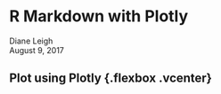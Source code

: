 # R Markdown with Plotly
Diane Leigh  
August 9, 2017  





## Plot using Plotly {.flexbox .vcenter}

<!--html_preserve--><div id="38cc2cab19fa" style="width:720px;height:432px;" class="plotly html-widget"></div>
<script type="application/json" data-for="38cc2cab19fa">{"x":{"visdat":{"38cc50937e3c":["function () ","plotlyVisDat"]},"cur_data":"38cc50937e3c","attrs":{"38cc50937e3c":{"x":{},"y":{},"z":{},"mode":"markers","color":{},"alpha":1,"sizes":[10,100],"type":"scatter3d"}},"layout":{"margin":{"b":40,"l":60,"t":25,"r":10},"xaxis":{"domain":[0,1],"title":"AXIS TITLE","showticklabels":true},"yaxis":{"domain":[0,1],"title":"AXIS TITLE","showticklabels":true},"scene":{"xaxis":{"title":"High_Cloud_Cover"},"yaxis":{"title":"Mid_Cloud_Cover"},"zaxis":{"title":"Low_Cloud_Cover"}},"hovermode":"closest","showlegend":false,"legend":{"y":0.5,"yanchor":"top"}},"source":"A","config":{"modeBarButtonsToAdd":[{"name":"Collaborate","icon":{"width":1000,"ascent":500,"descent":-50,"path":"M487 375c7-10 9-23 5-36l-79-259c-3-12-11-23-22-31-11-8-22-12-35-12l-263 0c-15 0-29 5-43 15-13 10-23 23-28 37-5 13-5 25-1 37 0 0 0 3 1 7 1 5 1 8 1 11 0 2 0 4-1 6 0 3-1 5-1 6 1 2 2 4 3 6 1 2 2 4 4 6 2 3 4 5 5 7 5 7 9 16 13 26 4 10 7 19 9 26 0 2 0 5 0 9-1 4-1 6 0 8 0 2 2 5 4 8 3 3 5 5 5 7 4 6 8 15 12 26 4 11 7 19 7 26 1 1 0 4 0 9-1 4-1 7 0 8 1 2 3 5 6 8 4 4 6 6 6 7 4 5 8 13 13 24 4 11 7 20 7 28 1 1 0 4 0 7-1 3-1 6-1 7 0 2 1 4 3 6 1 1 3 4 5 6 2 3 3 5 5 6 1 2 3 5 4 9 2 3 3 7 5 10 1 3 2 6 4 10 2 4 4 7 6 9 2 3 4 5 7 7 3 2 7 3 11 3 3 0 8 0 13-1l0-1c7 2 12 2 14 2l218 0c14 0 25-5 32-16 8-10 10-23 6-37l-79-259c-7-22-13-37-20-43-7-7-19-10-37-10l-248 0c-5 0-9-2-11-5-2-3-2-7 0-12 4-13 18-20 41-20l264 0c5 0 10 2 16 5 5 3 8 6 10 11l85 282c2 5 2 10 2 17 7-3 13-7 17-13z m-304 0c-1-3-1-5 0-7 1-1 3-2 6-2l174 0c2 0 4 1 7 2 2 2 4 4 5 7l6 18c0 3 0 5-1 7-1 1-3 2-6 2l-173 0c-3 0-5-1-8-2-2-2-4-4-4-7z m-24-73c-1-3-1-5 0-7 2-2 3-2 6-2l174 0c2 0 5 0 7 2 3 2 4 4 5 7l6 18c1 2 0 5-1 6-1 2-3 3-5 3l-174 0c-3 0-5-1-7-3-3-1-4-4-5-6z"},"click":"function(gd) { \n        // is this being viewed in RStudio?\n        if (location.search == '?viewer_pane=1') {\n          alert('To learn about plotly for collaboration, visit:\\n https://cpsievert.github.io/plotly_book/plot-ly-for-collaboration.html');\n        } else {\n          window.open('https://cpsievert.github.io/plotly_book/plot-ly-for-collaboration.html', '_blank');\n        }\n      }"}],"cloud":false},"data":[{"x":[15,14,14,10.5,4,2,5.5,15,19.5,30,37.5,35,7.5,0.5,0,0,0,0,0,0,0,0,0,0,20.5,14,14,23.5,14.5,7,8,15,19,30,38,35.5,11,0.5,0,0,0,0,0,0,0,0,0,0,20.5,24.5,26.5,23.5,25,16,11.5,15,18.5,27.5,39.5,38.5,12,0.5,0,0,0,0,0,0,0,0,0,0.5,20,16,15,21.5,25,28.5,25.5,18,22,25,43,37,10.5,1.5,0,0,0,0,0,0,0,0,0,1.5,13.5,8,10,14,15.5,28.5,25.5,24.5,25.5,27.5,39,43,14,2,0,0,0,0,0,0,0,0,0.5,1,6.5,2,3,7.5,11,13,15,29.5,26.5,28.5,35,39,17.5,2,0,0,0,0,0,0,0,0,0.5,0.5,2.5,1,3,5.5,10.5,13.5,19,25.5,29,27,24,24.5,17,2.5,0,0,0,0,0,0,0.5,0,0,0,2.5,1,5,6,9,10.5,14.5,27,28,25,23.5,23,18,2.5,0,0,0,0,0,0,0,0,0,0,2,2,5,10,8.5,10,12,22,34.5,27.5,29,22,15,3,0,0,0,0,0,0,0,0,0,0,6,3,6.5,12,11.5,12,17.5,32,37,31,25,28.5,20,5,0.5,0,0,0,0,0,0,0,0,0,9,6,10.5,12,8.5,8,17.5,27,37,30.5,27,28.5,27.5,8,1,0,0,0,0,0.5,0,0,0.5,0,13,10,11,13.5,9,9,16,16,24,30.5,39.5,34.5,35,11.5,1.5,1,1,0.5,0,0,0.5,0,0,0.5,14,13,12.5,12,9,13.5,15.5,19.5,27.5,29.5,38.5,41.5,39.5,15,2,2,2,1,0,0.5,0.5,0,0.5,0.5,14,13,11,11.5,18.5,14.5,20,14.5,15,14.5,22,44.5,43,20.5,6,3.5,4,2.5,1,1.5,0.5,0.5,1,0.5,15.5,14,14,11.5,14.5,16.5,20,14.5,10,6,10.5,40,46,32,14,15,13.5,7.5,3.5,4.5,1,0.5,1,1,21,18.5,14,16.5,15,13,17,12,6.5,3.5,13.5,34.5,41,18.5,17.5,16.5,15.5,11.5,9.5,8.5,3.5,0.5,1.5,1.5,21.5,17.5,19,19,14,13,8,13.5,3.5,1,11,35,27.5,18,21.5,18.5,17,15,13,8.5,6.5,1.5,1,1,17,17,16.5,19.5,18,11,7,13,5,2,11,29.5,23,24,22,19.5,17.5,18.5,14,9,10.5,6,3,1.5,17,12,14,19.5,15,10.5,9.5,9.5,5,3,8,21.5,33,29,24.5,20,17,16.5,13.5,8,6,8.5,8,5.5,13,12,10.5,15,9.5,9,8,9.5,3.5,4.5,7,20,29,29,23.5,20,17.5,15.5,15.5,8.5,4.5,6,8,9,6.5,5.5,7.5,6.5,6.5,7,7,5,6,11,18.5,25.5,21.5,19,18.5,14.5,14.5,14,9.5,4.5,7.5,6,6,8,7,6.5,6,4.5,5.5,6.5,7.5,7.5,6.5,9,20,21.5,14.5,18,16,13,14.5,11,6.5,6,7.5,6,7,9,9.5,6.5,5.5,4.5,5,7,8.5,6.5,7,9,13,18,12.5,11.5,11.5,12,12.5,9,6.5,4,7.5,7,10.5,9,11,8,6.5,3.5,5,6.5,8,8.5,7,9.5,10.5,8.5,8.5,7,7.5,9,9.5,7.5,4,2.5,6,7.5,12.5],"y":[22,24,23.5,20.5,18.5,23.5,28.5,25.5,25,19.5,19,21.5,47,56,42.5,28,33.5,38.5,38,29,36.5,41,40.5,48,13,24,23.5,15.5,22,18.5,24,25.5,24.5,22.5,21,23,45,60,43,29.5,33.5,41,40,34,39,43.5,40.5,45.5,13,15.5,15.5,15.5,11,18.5,25.5,24,23,22.5,19.5,21.5,44.5,59.5,41,25.5,37,43.5,49.5,43.5,42.5,43.5,43,47,11.5,16,17.5,11,11,9,16.5,23,21,22,17.5,21.5,45,59,46.5,28,36.5,48,59,46.5,47,46,48.5,48.5,15.5,13.5,18.5,18.5,14.5,9,7.5,14,19,21,21.5,19.5,44,60,48,29.5,40.5,53.5,64.5,54,48.5,46,45,49,16,15.5,17,18,17.5,13,12,8.5,17,22.5,22.5,23,41,59,48,27.5,45.5,56.5,69,58.5,53,48,43.5,47,13,11.5,15,18,17.5,16,13,8.5,10,25,27.5,29,44,55,50.5,26.5,46,64.5,74.5,62,55.5,50,49,49.5,13,11.5,13.5,17.5,19,20,25.5,9.5,13,24.5,27.5,29.5,41,57,50,24,43.5,69.5,75,69,58.5,54.5,47.5,51,12.5,9,13.5,20.5,22,24.5,25.5,20.5,8,26.5,24,31,41,57.5,49,26.5,43,67,73,70,65.5,55.5,50.5,51,13.5,10.5,14.5,23.5,23,23,14.5,12.5,8.5,16,26,27,37,56.5,49,37,50.5,69.5,73,70.5,66.5,55,48.5,46.5,12,14.5,14.5,23.5,24.5,25,14.5,14,8.5,12,24.5,27,33,52,55,39,40,65.5,73,71,65,55,45.5,46.5,13,16.5,16,28.5,28,27,17,26,19,12.5,11.5,24,27,47.5,53.5,32,24.5,57,71.5,71.5,66,53,43.5,45,15.5,15,15.5,25,28,24,24.5,21.5,19.5,17,18,16.5,24,44,52,25.5,15.5,40,68,70.5,64,52,45.5,45,15.5,15,21.5,18,20.5,20,19.5,24,27.5,30.5,31.5,11,21.5,36,43.5,27.5,18.5,21.5,55.5,57,59,45.5,39.5,43.5,13.5,16,27,30,21,21,15.5,23.5,26,31.5,36,14,17.5,24.5,12,6,7,10.5,29.5,19.5,49.5,44.5,41,42.5,14,23.5,27,27,26.5,24.5,18,24,23.5,24.5,25.5,14.5,5.5,8,7,9.5,10.5,9,9,9.5,13,40,39,44.5,24,26.5,25.5,22.5,25,24.5,25.5,22.5,20.5,20,22.5,12,7.5,6.5,11,11.5,11.5,10.5,11.5,11.5,10,15.5,30,36.5,25.5,28,26,25.5,24,25,22,18,21,16.5,21.5,9.5,8.5,10.5,11,12,11.5,12,13,13,9.5,8,12.5,24.5,25.5,26,26.5,25.5,27,23.5,21,21.5,21.5,19,19,12,10.5,10.5,10.5,12.5,12.5,13.5,13,13,14,6.5,7,8.5,28.5,26,27.5,26,23,19,20,21.5,20,20.5,23,14.5,11.5,9.5,11.5,13,12,13.5,12,12.5,15.5,11,7,31,30,28.5,25,20.5,17.5,16.5,20,19.5,20.5,20,15.5,11,10.5,14.5,14,13.5,13,12.5,12.5,14,14,9,22.5,26.5,30,23,20,19.5,18,19,19.5,22.5,24.5,18.5,14,12,15.5,16,15,14,12,12,13,17,17,18.5,24.5,27,22,23,21,19.5,19,22,22.5,25.5,23.5,18.5,17.5,12.5,14,14.5,16,14.5,12.5,13,13,21,19,19.5,19.5,27,24,23.5,22.5,19,20.5,25,25.5,26.5,25.5,20,23.5,17.5,13,14,15,13.5,12,13.5,15.5,16,20,17,16.5],"z":[22.5,19,17.5,13.5,8.5,6,8.5,13.5,18.5,21,22.5,27,23,7.5,2,1,0.5,0.5,0.5,0,1.5,1,1.5,2,25,19,17.5,16.5,13,10,8,13.5,16,18,23,25.5,21.5,6.5,1.5,1,0.5,0.5,0.5,0.5,1,1,1.5,2.5,25,20.5,19.5,16.5,19.5,16,11.5,14,16,18.5,22.5,26.5,22.5,7,2.5,0.5,0,0,0.5,0.5,1.5,4,2,2.5,23.5,17,17,20,19.5,26,15,14.5,16.5,21,20.5,26,23.5,7.5,2,0,0.5,0.5,0.5,0.5,3.5,8.5,6,7,14.5,11,9.5,15.5,20,26,25,21,16.5,20.5,22,24,23.5,7,1.5,0.5,0.5,0.5,0.5,0.5,2,8.5,10,8,12.5,5.5,6,9.5,17,20.5,23,25.5,21,18.5,21.5,22,22,6.5,2.5,1.5,1,0,0,1.5,2.5,7.5,9,6,8.5,3.5,4,6,10,15,16.5,27,25,19,22,21.5,19,9,2.5,1.5,1,0,0,1,2.5,8.5,7.5,6,8.5,3.5,5,7,7.5,9.5,12,24,21.5,19,25,21,18,8.5,2,1,0,0,0.5,1.5,3.5,10,11.5,6.5,8.5,4,5,8,9,8.5,10.5,20,27,20.5,22.5,18,19.5,9.5,3,1,0,0,1.5,2,3.5,14,14,11,11,5,7,9,10,8.5,14.5,19,25.5,22.5,20.5,21.5,19,12,3.5,0.5,0,0,2,4,4.5,16,18,18.5,11,8.5,11,9,9.5,10.5,14.5,18.5,25.5,22.5,19.5,21.5,21,15,5,1.5,1,0.5,2,6.5,6.5,16,21.5,18.5,15.5,13,14,12,12.5,13,15.5,15.5,24,24,21,20.5,20.5,18,8.5,3,3,2.5,3,10.5,11.5,18,25.5,18.5,21,18,15,12.5,12.5,15.5,15,14.5,17.5,19.5,21,21.5,18.5,19.5,11,6.5,7,5.5,5,10.5,19,23.5,27,17.5,21,18,12,13.5,15,14,15,13,15,16,19,22.5,18,20.5,17,12.5,13.5,12,8.5,12.5,27.5,36.5,37,21,22.5,15.5,14.5,13.5,13,14,16,13.5,10.5,9.5,15.5,21.5,20.5,24,31,37.5,35.5,33,13.5,20,24.5,42.5,43.5,25,20.5,15,14.5,15,12.5,12,13.5,11,7.5,5,14,21,27.5,43,45,33.5,25,27,33,28.5,21.5,37,47.5,28.5,19.5,15,15,15,12,12,11.5,13,5.5,3,15,22.5,34.5,42.5,33,25,19.5,22,17,16.5,29.5,30.5,54,45,16.5,14.5,16,14,13.5,13,10.5,14,5.5,3.5,14,29.5,35,31.5,29.5,20.5,18.5,18.5,18,14,25.5,22.5,25,42.5,16.5,14.5,14,14,13,11,8.5,8,5.5,4.5,12.5,24,28.5,29,26,20,17.5,16.5,17,12.5,19,25,14.5,19.5,16.5,14.5,11.5,12,10,8,6.5,8,6,6,11,20.5,27,27.5,25,19.5,15.5,14.5,15.5,9.5,10.5,26.5,14.5,13.5,9.5,9,9.5,7.5,6.5,6,6,5,7,11,19.5,24.5,27,23.5,20,16,14,13.5,10.5,9,16.5,23.5,25.5,11,8,6,7,7.5,7,6,5.5,6.5,8.5,8.5,19,25,24.5,22.5,17,15,14,11,12.5,11,13,22.5,22,9,8.5,6,6.5,7.5,6.5,6.5,6.5,6.5,8.5,8.5,13.5,19.5,23,20.5,17,13.5,12.5,12,12.5,11.5,12,17.5,19,9,10.5,9,7.5,6,6,8,8,7.5,10.5,9.5,14,18,19.5,17,14.5,13,11.5,12.5,11,11,12,14,19.5],"mode":"markers","type":"scatter3d","marker":{"colorbar":{"title":"Temperature_F","ticklen":2},"cmin":49.1899999999999,"cmax":95.99,"colorscale":[["0","rgba(68,1,84,1)"],["0.384615384615383","rgba(46,116,142,1)"],["0.438461538461539","rgba(39,129,142,1)"],["0.473076923076924","rgba(38,137,141,1)"],["0.511538461538461","rgba(36,147,139,1)"],["0.530769230769233","rgba(34,152,138,1)"],["0.546153846153846","rgba(32,156,137,1)"],["0.600000000000002","rgba(42,168,131,1)"],["0.669230769230771","rgba(55,183,120,1)"],["0.703846153846154","rgba(77,190,111,1)"],["0.71923076923077","rgba(84,193,107,1)"],["0.738461538461538","rgba(93,197,101,1)"],["0.753846153846157","rgba(100,200,97,1)"],["0.773076923076925","rgba(107,204,91,1)"],["0.788461538461539","rgba(117,207,86,1)"],["0.803846153846155","rgba(128,209,81,1)"],["0.819230769230771","rgba(138,211,75,1)"],["0.853846153846153","rgba(160,217,62,1)"],["1","rgba(253,231,37,1)"]],"showscale":false,"color":[89.1499999999999,89.8700000000001,86.09,87.53,85.3700000000001,84.4700000000001,83.7499999999999,83.7499999999999,83.7499999999999,84.4700000000001,83.7499999999999,82.85,80.51,76.3700000000001,75.6499999999999,74.03,74.03,73.1299999999999,73.1299999999999,72.23,71.33,71.33,69.71,70.61,88.43,89.8700000000001,86.09,85.3700000000001,86.81,86.81,84.4700000000001,83.7499999999999,84.4700000000001,86.09,85.3700000000001,82.85,79.61,76.3700000000001,74.7499999999999,73.1299999999999,74.03,74.03,73.1299999999999,72.23,71.33,70.61,69.71,68.81,88.43,61.9700000000001,85.3700000000001,85.3700000000001,82.1299999999999,87.53,85.3700000000001,85.3700000000001,85.3700000000001,85.3700000000001,85.3700000000001,82.85,79.61,77.27,74.7499999999999,74.03,74.03,74.03,73.1299999999999,71.33,70.61,70.61,69.71,68.09,87.53,60.17,85.3700000000001,70.61,82.1299999999999,84.4700000000001,86.09,86.09,86.09,86.09,85.3700000000001,82.1299999999999,78.8899999999999,76.3700000000001,74.7499999999999,74.03,74.03,74.03,72.23,71.33,69.71,69.71,68.81,68.09,57.4700000000001,95.99,87.53,85.3700000000001,82.85,84.4700000000001,77.99,86.09,86.09,86.09,85.3700000000001,82.1299999999999,78.8899999999999,75.6499999999999,74.7499999999999,73.1299999999999,74.7499999999999,73.1299999999999,72.23,71.33,68.81,69.71,68.81,67.1899999999999,89.8700000000001,91.49,90.77,91.49,83.7499999999999,63.59,61.07,84.4700000000001,86.09,86.09,85.3700000000001,83.7499999999999,78.8899999999999,77.27,75.6499999999999,74.03,74.03,73.1299999999999,72.23,71.33,69.71,68.81,68.09,66.2899999999999,94.55,95.99,92.93,91.49,89.1499999999999,84.4700000000001,86.09,61.9700000000001,85.3700000000001,86.09,85.3700000000001,83.7499999999999,80.51,77.27,74.7499999999999,74.03,74.03,73.1299999999999,73.1299999999999,71.33,69.71,68.81,67.1899999999999,66.2899999999999,94.55,95.99,91.49,89.1499999999999,86.09,85.3700000000001,85.3700000000001,86.81,85.3700000000001,86.81,85.3700000000001,84.4700000000001,81.23,77.99,75.6499999999999,74.7499999999999,74.03,73.1299999999999,73.1299999999999,72.23,69.71,68.09,67.1899999999999,64.49,94.55,94.55,91.49,88.43,85.3700000000001,85.3700000000001,85.3700000000001,86.09,84.4700000000001,86.81,85.3700000000001,83.7499999999999,82.1299999999999,77.27,75.6499999999999,74.7499999999999,74.03,73.1299999999999,73.1299999999999,71.33,70.61,68.09,66.2899999999999,64.49,92.93,93.83,92.21,89.1499999999999,85.3700000000001,86.09,85.3700000000001,86.81,85.3700000000001,86.81,85.3700000000001,84.4700000000001,82.1299999999999,77.99,76.3700000000001,76.3700000000001,74.7499999999999,74.03,74.03,72.23,70.61,68.81,66.2899999999999,64.49,89.1499999999999,91.49,91.49,89.1499999999999,85.3700000000001,85.3700000000001,85.3700000000001,88.43,85.3700000000001,86.09,85.3700000000001,84.4700000000001,82.85,77.99,75.6499999999999,75.6499999999999,74.03,74.03,74.03,73.1299999999999,70.61,68.81,67.1899999999999,64.49,86.81,88.43,89.8700000000001,86.81,85.3700000000001,85.3700000000001,86.81,85.3700000000001,85.3700000000001,83.7499999999999,86.09,84.4700000000001,82.1299999999999,78.8899999999999,77.27,74.7499999999999,74.03,74.7499999999999,74.03,73.1299999999999,70.61,68.81,66.2899999999999,64.49,82.1299999999999,88.43,88.43,87.53,85.3700000000001,86.81,86.81,85.3700000000001,84.4700000000001,85.3700000000001,85.3700000000001,85.3700000000001,82.85,80.51,76.3700000000001,74.7499999999999,74.03,74.03,74.03,73.1299999999999,71.33,69.71,67.1899999999999,65.3899999999999,82.1299999999999,88.43,86.09,87.53,86.81,86.09,86.81,85.3700000000001,84.4700000000001,84.4700000000001,85.3700000000001,85.3700000000001,83.7499999999999,81.23,77.27,75.6499999999999,79.61,75.6499999999999,74.7499999999999,74.03,71.33,69.71,68.09,65.3899999999999,83.7499999999999,86.81,84.4700000000001,85.3700000000001,86.09,86.09,87.53,85.3700000000001,85.3700000000001,84.4700000000001,86.09,85.3700000000001,83.7499999999999,81.23,80.51,81.23,79.61,82.1299999999999,75.6499999999999,75.6499999999999,73.1299999999999,70.61,68.81,66.2899999999999,83.7499999999999,84.4700000000001,84.4700000000001,83.7499999999999,86.09,85.3700000000001,87.53,86.09,85.3700000000001,85.3700000000001,86.81,86.81,86.81,80.51,82.1299999999999,86.09,85.3700000000001,83.7499999999999,80.51,79.61,81.23,70.61,69.71,67.1899999999999,82.1299999999999,83.7499999999999,82.85,84.4700000000001,85.3700000000001,85.3700000000001,86.09,86.81,85.3700000000001,85.3700000000001,89.1499999999999,87.53,86.09,86.09,84.4700000000001,86.81,86.81,86.81,83.7499999999999,82.85,54.77,71.33,69.71,68.09,82.1299999999999,82.85,82.85,84.4700000000001,84.4700000000001,85.3700000000001,85.3700000000001,86.09,85.3700000000001,84.4700000000001,88.43,86.81,86.81,86.09,86.09,86.81,86.09,86.09,86.09,85.3700000000001,79.61,74.03,74.7499999999999,68.81,82.1299999999999,82.85,82.85,84.4700000000001,84.4700000000001,84.4700000000001,83.7499999999999,84.4700000000001,84.4700000000001,84.4700000000001,85.3700000000001,86.09,87.53,86.09,86.81,86.81,86.81,86.81,85.3700000000001,86.81,83.7499999999999,80.51,49.1899999999999,87.53,80.51,82.85,83.7499999999999,84.4700000000001,84.4700000000001,84.4700000000001,83.7499999999999,84.4700000000001,84.4700000000001,83.7499999999999,84.4700000000001,87.53,86.09,86.09,86.09,87.53,88.43,86.81,86.09,86.09,87.53,82.85,49.1899999999999,81.23,82.85,83.7499999999999,84.4700000000001,84.4700000000001,84.4700000000001,83.7499999999999,84.4700000000001,83.7499999999999,84.4700000000001,84.4700000000001,87.53,84.4700000000001,83.7499999999999,85.3700000000001,87.53,87.53,86.81,86.09,85.3700000000001,85.3700000000001,84.4700000000001,74.7499999999999,77.99,81.23,82.85,84.4700000000001,84.4700000000001,83.7499999999999,83.7499999999999,83.7499999999999,84.4700000000001,84.4700000000001,83.7499999999999,83.7499999999999,86.09,86.09,86.09,86.09,86.81,87.53,86.81,86.81,86.09,85.3700000000001,85.3700000000001,86.09,82.1299999999999,82.1299999999999,82.1299999999999,84.4700000000001,83.7499999999999,83.7499999999999,83.7499999999999,83.7499999999999,83.7499999999999,83.7499999999999,83.7499999999999,83.7499999999999,84.4700000000001,86.09,86.81,85.3700000000001,86.09,86.81,86.09,86.09,86.09,86.09,86.09,82.85,80.51,82.1299999999999,82.1299999999999,83.7499999999999,83.7499999999999,83.7499999999999,83.7499999999999,82.85,82.85,82.85,82.85,83.7499999999999,83.7499999999999,84.4700000000001,85.3700000000001,85.3700000000001,86.81,86.81,86.81,85.3700000000001,86.09,87.53,86.09,84.4700000000001,80.51],"line":{"color":"transparent"}},"frame":null},{"x":[0,46],"y":[5.5,75],"type":"scatter3d","mode":"markers","opacity":0,"hoverinfo":"none","showlegend":false,"marker":{"colorbar":{"title":"Temperature_F","ticklen":2,"len":0.5,"y":1,"lenmode":"fraction","yanchor":"top"},"cmin":49.1899999999999,"cmax":95.99,"colorscale":[["0","rgba(68,1,84,1)"],["0.384615384615383","rgba(46,116,142,1)"],["0.438461538461539","rgba(39,129,142,1)"],["0.473076923076924","rgba(38,137,141,1)"],["0.511538461538461","rgba(36,147,139,1)"],["0.530769230769233","rgba(34,152,138,1)"],["0.546153846153846","rgba(32,156,137,1)"],["0.600000000000002","rgba(42,168,131,1)"],["0.669230769230771","rgba(55,183,120,1)"],["0.703846153846154","rgba(77,190,111,1)"],["0.71923076923077","rgba(84,193,107,1)"],["0.738461538461538","rgba(93,197,101,1)"],["0.753846153846157","rgba(100,200,97,1)"],["0.773076923076925","rgba(107,204,91,1)"],["0.788461538461539","rgba(117,207,86,1)"],["0.803846153846155","rgba(128,209,81,1)"],["0.819230769230771","rgba(138,211,75,1)"],["0.853846153846153","rgba(160,217,62,1)"],["1","rgba(253,231,37,1)"]],"showscale":true,"color":[49.1899999999999,95.99]},"z":[0,54],"frame":null}],"highlight":{"on":"plotly_click","persistent":false,"dynamic":false,"selectize":false,"opacityDim":0.2,"selected":{"opacity":1}},"base_url":"https://plot.ly"},"evals":["config.modeBarButtonsToAdd.0.click"],"jsHooks":{"render":[{"code":"function(el, x) { var ctConfig = crosstalk.var('plotlyCrosstalkOpts').set({\"on\":\"plotly_click\",\"persistent\":false,\"dynamic\":false,\"selectize\":false,\"opacityDim\":0.2,\"selected\":{\"opacity\":1}}); }","data":null}]}}</script><!--/html_preserve-->

